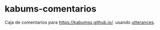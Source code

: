 # kabums-comentarios
Caja de comentarios para <a href="https://kabumss.github.io/" target="_blank">https://kabumss.github.io/</a>. usando <a href="https://utteranc.es/" target="_blank">utterances</a>.
